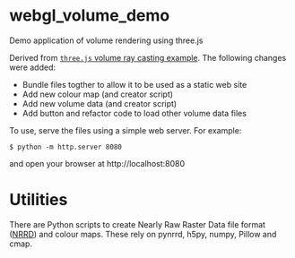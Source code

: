 # webgl_volume_demo

Demo application of volume rendering using three.js 

Derived from [`three.js` volume ray casting example](https://threejs.org/examples/?q=texture#webgl_texture3d). The following changes were added:

 * Bundle files togther to allow it to be used as a static web site
 * Add new colour map (and creator script)
 * Add new volume data (and creator script)
 * Add button and refactor code to load other volume data files

To use, serve the files using a simple web server. For example:
```
$ python -m http.server 8080
```
and open your browser at http://localhost:8080

# Utilities

There are Python scripts to create Nearly Raw Raster Data file format ([NRRD](https://teem.sourceforge.net/nrrd/)) and colour maps. These rely on pynrrd, h5py, numpy, Pillow and cmap.

